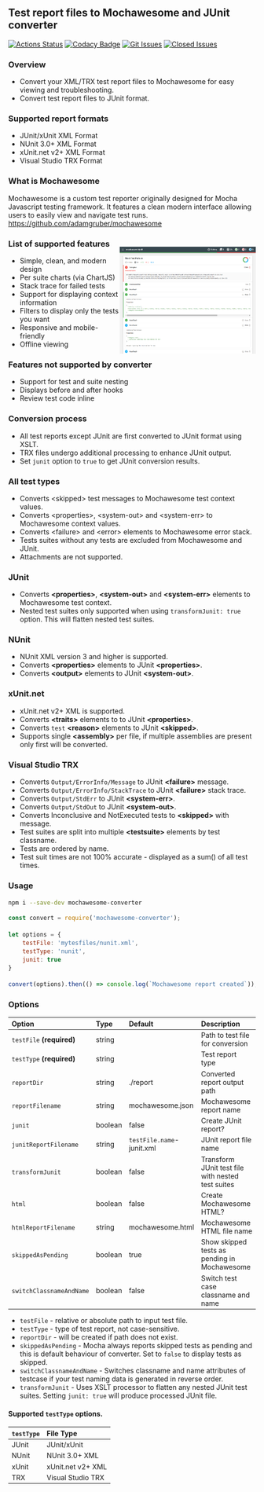 ## Test report files to Mochawesome and JUnit converter

[![Actions Status][github-img]][github-url]
[![Codacy Badge][codacy-img]][codacy-url]
[![Git Issues][issues-img]][issues-url]
[![Closed Issues][closed-issues-img]][closed-issues-url]

### Overview

- Convert your XML/TRX test report files to Mochawesome for easy viewing and troubleshooting.
- Convert test report files to JUnit format.

### Supported report formats

- JUnit/xUnit XML Format  
- NUnit 3.0+ XML Format  
- xUnit.net v2+ XML Format  
- Visual Studio TRX Format  

### What is Mochawesome

Mochawesome is a custom test reporter originally designed for Mocha Javascript testing framework.
It features a clean modern interface allowing users to easily view and navigate test runs.  
https://github.com/adamgruber/mochawesome

<img align="right" src="./docs/NUnit-mock-assembly-dll5.png" style="padding-top: 25px" alt="Mochawesome Report" width="55%" />

### List of supported features

- Simple, clean, and modern design
- Per suite charts (via ChartJS)
- Stack trace for failed tests
- Support for displaying context information
- Filters to display only the tests you want 
- Responsive and mobile-friendly
- Offline viewing

### Features not supported by converter

- Support for test and suite nesting
- Displays before and after hooks
- Review test code inline

### Conversion process

 - All test reports except JUnit are first converted to JUnit format using XSLT.
 - TRX files undergo additional processing to enhance JUnit output.
 - Set `junit` option to `true` to get JUnit conversion results.

### All test types

- Converts &lt;skipped&gt; test messages to Mochawesome test context values.
- Converts &lt;properties&gt;, &lt;system-out&gt; and &lt;system-err&gt; to Mochawesome context values.
- Converts &lt;failure&gt; and &lt;error&gt; elements to Mochawesome error stack.
- Tests suites without any tests are excluded from Mochawesome and JUnit.
- Attachments are not supported.

### JUnit

- Converts  **&lt;properties&gt;**, **&lt;system-out&gt;** and **&lt;system-err&gt;** elements to Mochawesome test context.
- Nested test suites only supported when using `transformJunit: true` option. This will flatten nested test suites.

### NUnit

- NUnit XML version 3 and higher is supported.
- Converts **&lt;properties&gt;** elements to JUnit **&lt;properties&gt;**.
- Converts **&lt;output&gt;** elements to JUnit **&lt;system-out&gt;**.

### xUnit.net  

- xUnit.net v2+ XML is supported.
- Converts **&lt;traits&gt;** elements to  to JUnit **&lt;properties&gt;**.
- Converts `test` **&lt;reason&gt;** elements to JUnit **&lt;skipped&gt;**.
- Supports single **&lt;assembly&gt;** per file, if multiple assemblies are present only first will be converted.

### Visual Studio TRX

- Converts `Output/ErrorInfo/Message` to JUnit **&lt;failure&gt;** message.
- Converts `Output/ErrorInfo/StackTrace` to JUnit **&lt;failure&gt;** stack trace.
- Converts `Output/StdErr` to JUnit **&lt;system-err&gt;**.
- Converts `Output/StdOut` to JUnit **&lt;system-out&gt;**.
- Converts Inconclusive and NotExecuted tests to **&lt;skipped&gt;** with message.
- Test suites are split into multiple **&lt;testsuite&gt;** elements by test classname.
- Tests are ordered by name.
- Test suit times are not 100% accurate - displayed as a sum() of all test times. 

### Usage

```bash
npm i --save-dev mochawesome-converter
```

```js
const convert = require('mochawesome-converter');

let options = {
    testFile: 'mytesfiles/nunit.xml',
    testType: 'nunit',
    junit: true
}

convert(options).then(() => console.log(`Mochawesome report created`));
```

### Options

| Option                    | Type    | Default                   | Description                                       |
|:--------------------------|:--------|:--------------------------|:--------------------------------------------------|
| `testFile` **(required)** | string  |                           | Path to test file for conversion                  |
| `testType` **(required)** | string  |                           | Test report type                                  |
| `reportDir`               | string  | ./report                  | Converted report output path                      |
| `reportFilename`          | string  | mochawesome.json          | Mochawesome report name                           |
| `junit`                   | boolean | false                     | Create JUnit report?                              |
| `junitReportFilename`     | string  | `testFile.name`-junit.xml | JUnit report file name                            |
| `transformJunit`          | boolean | false                     | Transform JUnit test file with nested test suites |
| `html`                    | boolean | false                     | Create Mochawesome HTML?                          |
| `htmlReportFilename`      | string  | mochawesome.html          | Mochawesome HTML file name                        |
| `skippedAsPending`        | boolean | true                      | Show skipped tests as pending in Mochawesome      |
| `switchClassnameAndName`  | boolean | false                     | Switch test case classname and name               |

- `testFile` - relative or absolute path to input test file.
- `testType` - type of test report, not case-sensitive.
- `reportDir` - will be created if path does not exist.
- `skippedAsPending` - Mocha always reports skipped tests as pending and this is default behaviour of converter. 
  Set to `false` to display tests as skipped.
- `switchClassnameAndName` - Switches classname and name attributes of testcase if your test naming data is generated in reverse order.
- `transformJunit` - Uses XSLT processor to flatten any nested JUnit test suites. Setting `junit: true` will produce processed JUnit file.

#### Supported `testType` options.

| `testType` | File Type         |
|:-----------|:------------------|
| JUnit      | JUnit/xUnit       |
| NUnit      | NUnit 3.0+ XML    |
| xUnit      | xUnit.net v2+ XML |
| TRX        | Visual Studio TRX |




[issues-img]: https://img.shields.io/github/issues-raw/agracio/mochawesome-converter.svg?style=flat-square
[issues-url]: https://github.com/agracio/mochawesome-converter/issues
[closed-issues-img]: https://img.shields.io/github/issues-closed-raw/agracio/mochawesome-converter.svg?style=flat-square&color=brightgreen
[closed-issues-url]: https://github.com/agracio/mochawesome-converter/issues?q=is%3Aissue+is%3Aclosed

[codacy-img]: https://app.codacy.com/project/badge/Grade/1b8b8f9fdbce4267bf779197141657a2
[codacy-url]: https://app.codacy.com/gh/agracio/mochawesome-converter/dashboard?utm_source=gh&utm_medium=referral&utm_content=&utm_campaign=Badge_grade

[github-img]: https://github.com/agracio/mochawesome-converter/workflows/Test/badge.svg
[github-url]: https://github.com/agracio/edge-js/mochawesome-converter/workflows/main.yml

